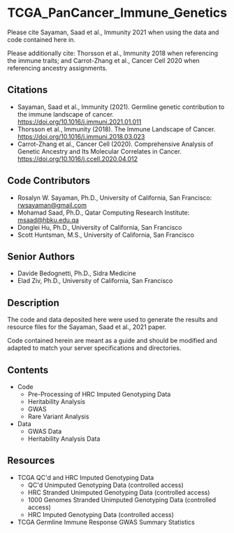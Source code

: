 # TCGA_PanCancer_Immune_Genetics

Please cite Sayaman, Saad et al., Immunity 2021 when using the data and code contained here in. 

Please additionally cite: Thorsson et al., Immunity 2018 when referencing the immune traits; and Carrot-Zhang et al., Cancer Cell 2020 when referencing ancestry assignments.


## Citations
* Sayaman, Saad et al., Immunity (2021). Germline genetic contribution to the immune landscape of cancer. https://doi.org/10.1016/j.immuni.2021.01.011
* Thorsson et al., Immunity (2018). The Immune Landscape of Cancer. https://doi.org/10.1016/j.immuni.2018.03.023
* Carrot-Zhang et al., Cancer Cell (2020). Comprehensive Analysis of Genetic Ancestry and Its Molecular Correlates in Cancer. https://doi.org/10.1016/j.ccell.2020.04.012


## Code Contributors
* Rosalyn W. Sayaman, Ph.D., University of California, San Francisco: rwsayaman@gmail.com
* Mohamad Saad, Ph.D., Qatar Computing Research Institute: msaad@hbku.edu.qa
* Donglei Hu, Ph.D., University of California, San Francisco
* Scott Huntsman, M.S., University of California, San Francisco

## Senior Authors
* Davide Bedognetti, Ph.D., Sidra Medicine
* Elad Ziv, Ph.D., University of California, San Francisco


## Description
The code and data deposited here were used to generate the results and resource files for the Sayaman, Saad et al., 2021 paper.

Code contained herein are meant as a guide and should be modified and adapted to match your server specifications and directories.


## Contents
* Code
  * Pre-Processing of HRC Imputed Genotyping Data
  * Heritability Analysis
  * GWAS
  * Rare Variant Analysis
* Data
  * GWAS Data
  * Heritability Analysis Data
  
## Resources
* TCGA QC'd and HRC Imputed Genotyping Data 
  * QC'd Unimputed Genotyping Data (controlled access)
  * HRC Stranded Unimputed Genotyping Data (controlled access)
  * 1000 Genomes Stranded Unimputed Genotyping Data (controlled access)
  * HRC Imputed Genotyping Data (controlled access)
* TCGA Germline Immune Response GWAS Summary Statistics

  
  
  

